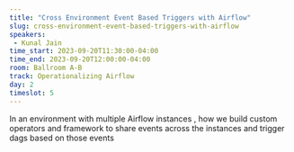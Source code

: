 ```yaml
---
title: "Cross Environment Event Based Triggers with Airflow"
slug: cross-environment-event-based-triggers-with-airflow
speakers:
 - Kunal Jain
time_start: 2023-09-20T11:30:00-04:00
time_end: 2023-09-20T12:00:00-04:00
room: Ballroom A-B
track: Operationalizing Airflow
day: 2
timeslot: 5
---
```


In an environment with multiple Airflow instances , how we build custom operators and framework to share events across the instances and trigger dags based on those events